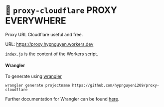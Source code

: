 # 👷 `proxy-cloudflare` PROXY EVERYWHERE

Proxy URL Cloudflare useful and free.

URL: https://proxy.hypnguyen.workers.dev

[`index.js`](https://github.com/hypnguyen1209/proxy-cloudflare/blob/main/index.js) is the content of the Workers script.

#### Wrangler

To generate using [wrangler](https://github.com/cloudflare/wrangler)

```
wrangler generate projectname https://github.com/hypnguyen1209/proxy-cloudflare
```

Further documentation for Wrangler can be found [here](https://developers.cloudflare.com/workers/tooling/wrangler).
